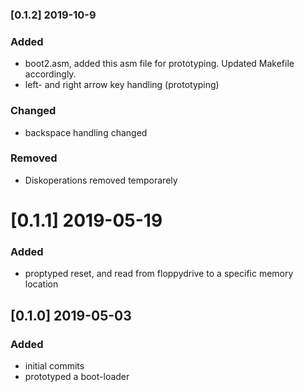 ### [0.1.2] 2019-10-9 
### Added
 - boot2.asm, added this asm file for prototyping. Updated Makefile accordingly.
 - left- and right arrow key handling (prototyping) 
### Changed
 - backspace handling changed
### Removed
 - Diskoperations removed temporarely

# [0.1.1] 2019-05-19 
### Added
 - proptyped reset, and read from floppydrive to a specific memory location

## [0.1.0] 2019-05-03
### Added
 - initial commits
 - prototyped a boot-loader

